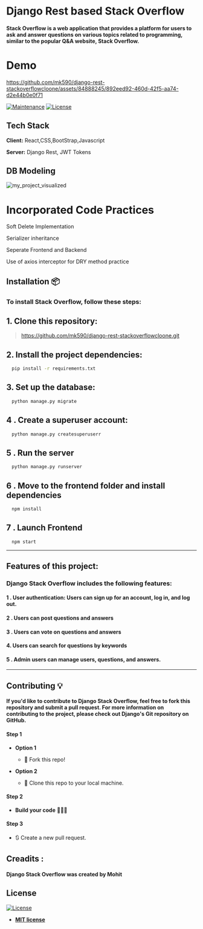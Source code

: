 

# Django Rest based  Stack Overflow


#### Stack Overflow is a web application that provides a platform for users to ask and answer questions on various topics related to programming, similar to the popular Q&A website, Stack Overflow.

# Demo


https://github.com/mk590/django-rest-stackoverflowcloone/assets/84888245/892eed92-460d-42f5-aa74-d2e44b0e0f71


> 

[![Maintenance](https://img.shields.io/badge/maintained-yes-green.svg)](https://github.com/rajaprerak/MusicPlayer/commits/master)
[![License](http://img.shields.io/:license-mit-blue.svg?style=flat-square)](http://badges.mit-license.org)

## Tech Stack

**Client:** React,CSS,BootStrap,Javascript

**Server:** Django Rest, JWT Tokens

## DB Modeling
![my_project_visualized](https://github.com/mk590/django-rest-stackoverflowcloone/assets/84888245/333d7f65-5a30-40fd-88b6-f27df3db7291)



# Incorporated Code Practices
Soft Delete Implementation

Serializer inheritance

Seperate Frontend and Backend

Use of axios interceptor for DRY method practice 

## Installation 📦
### To install Stack Overflow, follow these steps:
## 1. Clone this repository:
>https://github.com/mk590/django-rest-stackoverflowcloone.git

## 2. Install the project dependencies:
```bash
  pip install -r requirements.txt
```
## 3. Set up the database:
```bash
  python manage.py migrate

```
## 4 . Create a superuser account:
```bash
  python manage.py createsuperuserr
```
## 5 . Run the server
```bash
  python manage.py runserver
```
## 6 . Move to the frontend folder and install dependencies
```bash
  npm install
```
## 7 . Launch Frontend 
```bash
  npm start
```
---

## Features of this project:

### Django Stack Overflow includes the following features:

#### 1 . User authentication: Users can sign up for an account, log in, and log out.
#### 2 . Users can post questions and answers
#### 3 . Users can vote on questions and answers
#### 4. Users can search for questions by keywords
#### 5 . Admin users can manage users, questions, and answers.
---


## Contributing 💡

#### If you'd like to contribute to Django Stack Overflow, feel free to fork this repository and submit a pull request. For more information on contributing to the project, please check out Django's Git repository on GitHub.


#### Step 1

- **Option 1**
    - 🍴 Fork this repo!

- **Option 2**
    - 👯 Clone this repo to your local machine.


#### Step 2

- **Build your code** 🔨🔨🔨

#### Step 3

- 🔃 Create a new pull request.
## Creadits :

#### Django Stack Overflow was created by Mohit


## License
[![License](http://img.shields.io/:license-mit-blue.svg?style=flat-square)](http://badges.mit-license.org)

- **[MIT license](http://opensource.org/licenses/mit-license.php)**
